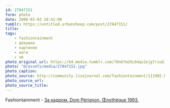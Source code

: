 ```yaml
---
id: 27847151
form: photo
date: 2008-03-03 18:41:00
tumblr: https://untitled.urbansheep.com/post/27847151/
title:
tags:
    - fashiontainment
    - девушки
    - картинки
    - ноги
    - чб
photo_original_url: https://64.media.tumblr.com/78n67m26L64qv2ejg7riuGIl_1280.jpg
photo: "@/assets/media/27847151.jpg"
photo_caption:
photo_source: http://community.livejournal.com/fashiontainment/111902.html
photo_source_url:
photo_source_title:
---
```


<p>Fashiontainment - <a href="http://community.livejournal.com/fashiontainment/111902.html">За кадром. Dom Pérignon. Œnothèque 1993.</a></p>
